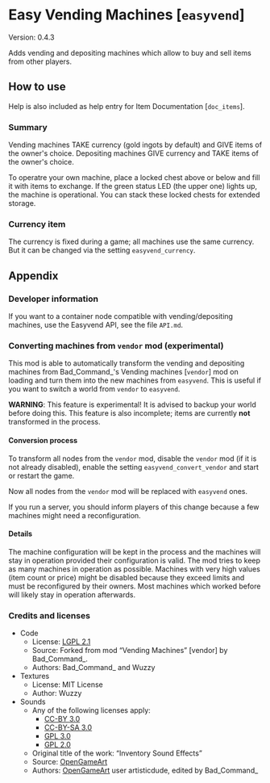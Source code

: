 # Easy Vending Machines [`easyvend`]
Version: 0.4.3

Adds vending and depositing machines which allow to buy and sell items from
other players.


## How to use
Help is also included as help entry for Item Documentation [`doc_items`].

### Summary
Vending machines TAKE currency (gold ingots by default) and GIVE items
of the owner's choice.
Depositing machines GIVE currency and TAKE items of the owner's choice.

To operatre your own machine, place a locked chest above or below and fill
it with items to exchange. If the green status LED (the upper one) lights
up, the machine is operational. You can stack these locked chests for
extended storage.

### Currency item
The currency is fixed during a game; all machines use the same currency.
But it can be changed via the setting `easyvend_currency`.





## Appendix
### Developer information
If you want to a container node compatible with vending/depositing machines,
use the Easyvend API, see the file `API.md`.

### Converting machines from `vendor` mod (experimental)
This mod is able to automatically transform the vending and depositing
machines from Bad\_Command\_'s Vending machines [`vendor`] mod on loading
and turn them into the new machines from `easyvend`. This is useful if
you want to switch a world from `vendor` to `easyvend`.

**WARNING**: This feature is experimental! It is advised to backup your world
before doing this. This feature is also incomplete; items are currently
**not** transformed in the process.

#### Conversion process
To transform all nodes from the `vendor` mod, disable the `vendor` mod (if
it is not already disabled), enable the setting `easyvend_convert_vendor`
and start or restart the game.

Now all nodes from the `vendor` mod will be replaced  with `easyvend` ones.

If you run a server, you should inform players of this change because a few
machines might need a reconfiguration.

#### Details
The machine configuration will be kept in the process and the machines will
stay in operation provided their configuration is valid. The mod tries to
keep as many machines in operation as possible. Machines with very high values
(item count or price) might be disabled because they exceed limits and must
be reconfigured by their owners. Most machines which worked before will likely
stay in operation afterwards.

### Credits and licenses
- Code
    - License: [LGPL 2.1](https://www.gnu.org/licenses/old-licenses/lgpl-2.1.html)
    - Source: Forked from mod “Vending Machines” [vendor] by Bad\_Command\_.
    - Authors: Bad\_Command\_ and Wuzzy
- Textures
    - License: MIT License
    - Author: Wuzzy
- Sounds
    - Any of the following licenses apply:
        - [CC-BY 3.0](https://creativecommons.org/licenses/by/3.0/)
        - [CC-BY-SA 3.0](https://creativecommons.org/licenses/by-sa/3.0/)
        - [GPL 3.0](https://www.gnu.org/licenses/gpl-3.0.html)
        - [GPL 2.0](https://www.gnu.org/licenses/old-licenses/gpl-2.0)
    - Original title of the work: “Inventory Sound Effects”
    - Source: [OpenGameArt](http://opengameart.org/content/inventory-sound-effects)
    - Authors: [OpenGameArt](http://opengameart.org/) user artisticdude, edited by Bad\_Command\_
